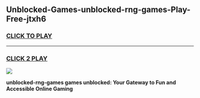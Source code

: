 
## Unblocked-Games-unblocked-rng-games-Play-Free-jtxh6
<h3>
<a href="https://premium76.site?title=unblocked-rng-games&ref=18A1">CLICK TO PLAY</a></h3>
<hr>

<h3>
<a href="https://premium76.site?title=unblocked-rng-games&ref=18A1">CLICK 2 PLAY</a>
  
</h3>

<a href="https://premium76.site?title=unblocked-rng-games&ref=18A1"><img src="https://clearcache.store/games.png"></a>


**unblocked-rng-games games unblocked: Your Gateway to Fun and Accessible Online Gaming**
